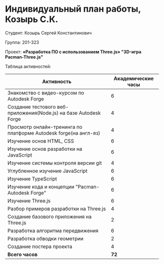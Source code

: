 # Индивидуальный план работы, Козырь С.К.

Студент: Козырь Сергей Константинович

Группа: 201-323

Проект: **«Разработка ПО с использованием Three.js» "3D-игра Pacman-Three.js"**

Таблица активностей:

| Активность | Академические часы |
|-----------------------------------------------------------------------------------------|----|
| Знакомство с видео-курсом по Autodesk Forge | 6 |
| Создание тестового веб-приложения(Node.js) на базе Autodesk Forge | 4 |
| Просмотр онлайн-тренинга по платформе Autodesk forge(на англ-яз) | 4 |
| Изучение основ HTML, CSS | 6 |
| Изучение основ разработки на JavaScript | 6 |
| Изучение системы контроля версии git | 4 |
| Углубленное изучение JavaScript | 6 |
| Изучение TypeScript | 6 |
| Изучение кода и концепции "Pacman-Autodesk Forge" | 6 |
| Изучение Three.js | 6 |
| Разбор примеров разработки на Three.js | 4 |
| Создание базового приложения на Three.js | 2 |
| Разработка алгоритма передвижения | 6 |
| Разработка обводки геометрии | 2 |
| Создание постера проекта | 4 |
| **Всего часов** | **72** |
